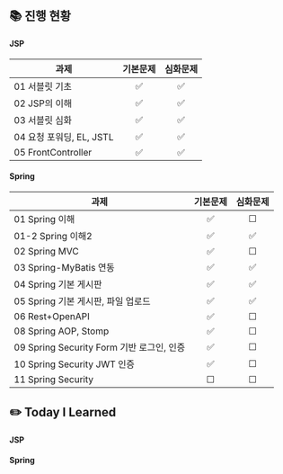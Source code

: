## 📚 진행 현황

#### JSP

| 과제                                          | 기본문제 | 심화문제 |
| --------------------------------------------- | :------: | :------: |
| 01 서블릿 기초            |    ✅    |    ✅    |
| 02 JSP의 이해            |    ✅    |    ✅    |
| 03 서블릿 심화            |    ✅    |    ✅    |
| 04 요청 포워딩, EL, JSTL            |    ✅    |    ✅    |
| 05 FrontController            |    ✅    |    ✅    |

#### Spring

| 과제                                          | 기본문제 | 심화문제 |
| --------------------------------------------- | :------: | :------: |
| 01 Spring 이해            |    ✅    |    ☐    |
| 01-2 Spring 이해2            |    ✅    |    ✅    |
| 02 Spring MVC            |    ✅    |    ☐    |
| 03 Spring-MyBatis 연동            |    ✅    |    ✅    |
| 04 Spring 기본 게시판            |    ✅    |    ✅    |
| 05 Spring 기본 게시판, 파일 업로드            |    ✅    |    ✅    |
| 06 Rest+OpenAPI            |    ✅    |    ☐    |
| 08 Spring AOP, Stomp            |    ✅    |    ☐    |
| 09 Spring Security Form 기반 로그인, 인증            |    ✅    |    ☐    |
| 10 Spring Security JWT 인증          |    ✅    |    ☐    |
| 11 Spring Security             |    ☐    |    ☐    |

## ✏️ Today I Learned

#### JSP

#### Spring
